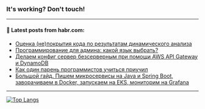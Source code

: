 ### It's working? Don't touch!

---
<!--
#### 🛠️ Technical stack:

![C++](https://img.shields.io/badge/C++-informational?logo=c%2B%2B&style=flat&logoColor=white&color=9C033A)
![Java](https://img.shields.io/badge/Java-informational?logo=java&style=flat&logoColor=white&color=007396)
![Kotlin](https://img.shields.io/badge/Kotlin-informational?logo=Kotlin&style=flat&logoColor=white&color=0095D5)
![JS](https://img.shields.io/badge/JS-informational?logo=javaScript&style=flat&logoColor=black&color=F7Df1E) <br>
![HTML5](https://img.shields.io/badge/HTML5-informational?logo=html5&style=flat&logoColor=white&color=E34F26)
![CSS3](https://img.shields.io/badge/CSS3-informational?logo=css3&style=flat&logoColor=white&color=157286)
![Sass](https://img.shields.io/badge/Saas-informational?logo=sass&style=flat&logoColor=white&color=hotpink)
![PHP](https://img.shields.io/badge/PHP-informational?logo=php&style=flat&logoColor=white&color=777BB4) <br>
![WebPAck](https://img.shields.io/badge/WebPack-informational?logo=webPack&style=flat&logoColor=white&color=FF6F00)
![Bootstrap](https://img.shields.io/badge/Bootstrap-informational?logo=Bootstrap&style=flat&logoColor=white&color=7952B3)
![MySQL](https://img.shields.io/badge/MySQL-informational?logo=MySQL&style=flat&logoColor=white&color=00f) <br>
![NodeJS](https://img.shields.io/badge/NodeJS-informational?logo=node.js&style=flat&logoColor=white&color=43853D)
![Spring](https://img.shields.io/badge/Spring-informational?logo=Spring&style=flat&logoColor=white&color=0A9EDC)
![Angular](https://img.shields.io/badge/Vue-informational?logo=vue.js&style=flat&logoColor=white&color=red)
![Git](https://img.shields.io/badge/Git-informational?logo=git&style=flat&logoColor=white&color=darkorange)

___
-->

#### 💬 Latest posts from habr.com:

<!-- BLOG-POST-LIST:START -->
- [Оценка &lpar;не&rpar;покрытия кода по результатам динамического анализа](https://habr.com/ru/post/682226/?utm_source=habrahabr&utm_medium=rss&utm_campaign=682226)
- [Программирование для админа: какой язык выбрать?](https://habr.com/ru/post/682750/?utm_source=habrahabr&utm_medium=rss&utm_campaign=682750)
- [Делаем конфиг сервер безсерверным при помощи AWS API Gateway и DynamoDB](https://habr.com/ru/post/682684/?utm_source=habrahabr&utm_medium=rss&utm_campaign=682684)
- [Как один парень программистов учиться приучил](https://habr.com/ru/post/682742/?utm_source=habrahabr&utm_medium=rss&utm_campaign=682742)
- [Большой гайд. Пишем микросервисы на Java и Spring Boot, заворачиваем в Docker, запускаем на EKS, мониторим на Grafana](https://habr.com/ru/post/682720/?utm_source=habrahabr&utm_medium=rss&utm_campaign=682720)
<!-- BLOG-POST-LIST:END -->

---

[![Top Langs](https://github-readme-stats.vercel.app/api/top-langs/?username=zloylis&layout=compact&hide_border=true&theme=dracula)](https://github.com/zloylis)
